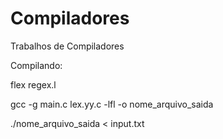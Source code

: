 # Compiladores
Trabalhos de Compiladores

Compilando:

flex regex.l

gcc -g main.c lex.yy.c -lfl -o nome_arquivo_saida

./nome_arquivo_saida < input.txt
